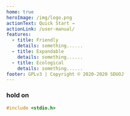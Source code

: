 ```yaml
---
home: true
heroImage: /img/logo.png
actionText: Quick Start →
actionLink: /user-manual/
features:
  - title: Friendly
    details: something......
  - title: Expandable
    details: something......
  - title: Ecological
    details: something......
footer: GPLv3 | Copyright © 2020-2020 SDUOJ
---
```


### hold on

```cpp
#include <stdio.h>
```

